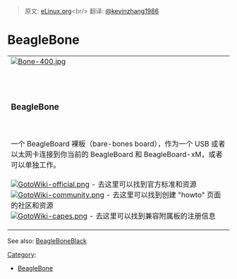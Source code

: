 > 原文: [eLinux.org](http://eLinux.org/BeagleBone "http://eLinux.org/BeagleBone")<br/>
> 翻译: [@kevinzhang1986](https://github.com/kevinzhang1986)


# BeagleBone





<table>
<col width="100%" />
<tbody>
<tr class="odd">
<td align="left"><a href="http://elinux.org/Beagleboard:BeagleBone" title="Beagleboard:BeagleBone"><img src="http://elinux.org/images/c/c2/Bone-400.jpg" alt="Bone-400.jpg" /></a>
<p><br /> <br /></p>
<h3>BeagleBone</h3>
<p><br /> <br />一个 BeagleBoard 裸板（bare-bones board），作为一个 USB 或者以太网卡连接到你当前的 BeagleBoard 和 BeagleBoard-xM，或者可以单独工作。 <br /> <br /> <a href="http://elinux.org/Beagleboard:BeagleBone" title="Beagleboard:BeagleBone"><img src="http://elinux.org/images/a/a9/GotoWiki-official.png" alt="GotoWiki-official.png" /></a> - 去这里可以找到官方标准和资源 <br /> <a href="http://elinux.org/BeagleBone_Community" title="BeagleBone Community"><img src="http://elinux.org/images/3/38/GotoWiki-community.png" alt="GotoWiki-community.png" /></a> - 去这里可以找到创建 &quot;howto&quot; 页面的社区和资源 <br /> <a href="http://elinux.org/Beagleboard:BeagleBone_Capes" title="Beagleboard:BeagleBone Capes"><img src="http://elinux.org/images/4/4c/GotoWiki-capes.png" alt="GotoWiki-capes.png" /></a> - 去这里可以找到兼容附属板的注册信息 <br /></p></td>
</tr>
</tbody>
</table>

See also: [BeagleBoneBlack](http://eLinux.org/BeagleBoneBlack "BeagleBoneBlack")


[Category](http://eLinux.org/Special:Categories "Special:Categories"):

-   [BeagleBone](http://eLinux.org/index.php?title=Category:BeagleBone&action=edit&redlink=1 "Category:BeagleBone (page does not exist)")

